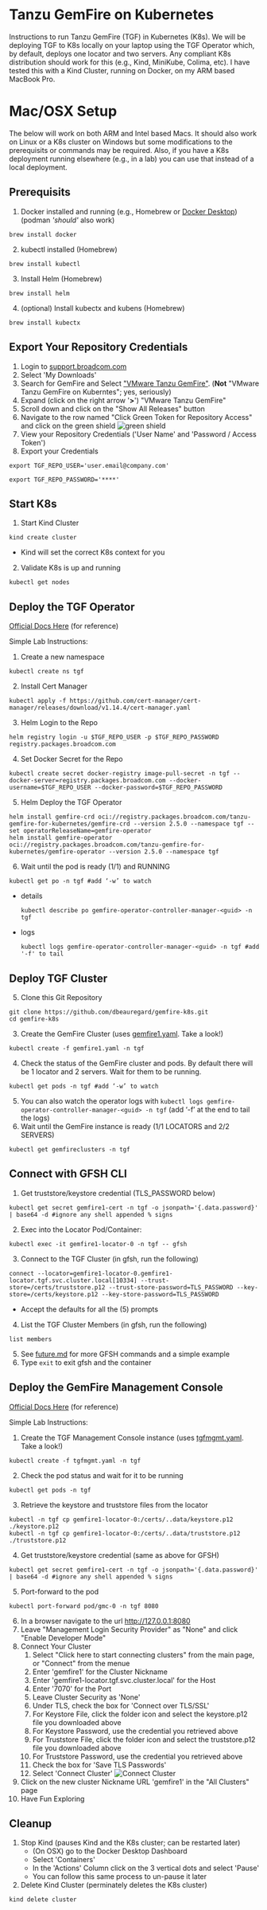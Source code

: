 # Tanzu GemFire on Kubernetes
Instructions to run Tanzu GemFire (TGF) in Kubernetes (K8s).  We will be deploying TGF to K8s locally on your laptop using the TGF Operator which, by default, deploys one locator and two servers.  Any compliant K8s distribution should work for this (e.g., Kind, MiniKube, Colima, etc).  I have tested this with a Kind Cluster, running on Docker, on my ARM based MacBook Pro.

# Mac/OSX Setup
The below will work on both ARM and Intel based Macs.  It should also work on Linux or a K8s cluster on Windows but some modifications to the prerequisits or commands may be required.  Also, if you have a K8s deployment running elsewhere (e.g., in a lab) you can use that instead of a local deployment.

## Prerequisits
1. Docker installed and running (e.g., Homebrew or [Docker Desktop](https://www.docker.com/products/docker-desktop/)) (podman *'should'* also work)
```shell
brew install docker
```
2. kubectl installed (Homebrew)
```shell
brew install kubectl
```
3. Install Helm (Homebrew)
```shell
brew install helm
```
4. (optional) Install kubectx and kubens (Homebrew)
```shell
brew install kubectx
```

## Export Your Repository Credentials
1. Login to [support.broadcom.com](http://support.broadcom.com)
2. Select 'My Downloads'
3. Search for GemFire and Select ["VMware Tanzu GemFire"](https://support.broadcom.com/group/ecx/productdownloads?subfamily=VMware%20Tanzu%20GemFire). (**Not** "VMware Tanzu GemFire on Kuberntes"; yes, seriously)
4. Expand (click on the right arrow '**>**') "VMware Tanzu GemFire"
5. Scroll down and click on the "Show All Releases" button
6. Navigate to the row named "Click Green Token for Repository Access" and click on the green shield
![green shield](images/greenshield.png)
7. View your Repository Credentials ('User Name' and 'Password / Access Token')
8. Export your Credentials
```shell
export TGF_REPO_USER='user.email@company.com'
```
```shell
export TGF_REPO_PASSWORD='****'
```

## Start K8s
1. Start Kind Cluster
```shell
kind create cluster
```
 - Kind will set the correct K8s context for you
2. Validate K8s is up and running 
```shell
kubectl get nodes
```

## Deploy the TGF Operator
[Official Docs Here](https://techdocs.broadcom.com/us/en/vmware-tanzu/data-solutions/tanzu-gemfire-on-kubernetes/2-5/gf-k8s/index.html) (for reference)

Simple Lab Instructions:
1. Create a new namespace
```shell
kubectl create ns tgf
```
2. Install Cert Manager
```shell
kubectl apply -f https://github.com/cert-manager/cert-manager/releases/download/v1.14.4/cert-manager.yaml
```
3. Helm Login to the Repo
```shell
helm registry login -u $TGF_REPO_USER -p $TGF_REPO_PASSWORD registry.packages.broadcom.com
```
4. Set Docker Secret for the Repo
```shell
kubectl create secret docker-registry image-pull-secret -n tgf --docker-server=registry.packages.broadcom.com --docker-username=$TGF_REPO_USER --docker-password=$TGF_REPO_PASSWORD
```
5. Helm Deploy the TGF Operator
```shell
helm install gemfire-crd oci://registry.packages.broadcom.com/tanzu-gemfire-for-kubernetes/gemfire-crd --version 2.5.0 --namespace tgf --set operatorReleaseName=gemfire-operator
helm install gemfire-operator oci://registry.packages.broadcom.com/tanzu-gemfire-for-kubernetes/gemfire-operator --version 2.5.0 --namespace tgf
```
6. Wait until the pod is ready (1/1) and RUNNING
```shell
kubectl get po -n tgf #add ‘-w’ to watch
```
  - details
    ```shell
    kubectl describe po gemfire-operator-controller-manager-<guid> -n tgf
    ```
  - logs
    ```shell
    kubectl logs gemfire-operator-controller-manager-<guid> -n tgf #add '-f' to tail
    ```

## Deploy TGF Cluster
5. Clone this Git Repository
```shell
git clone https://github.com/dbeauregard/gemfire-k8s.git
cd gemfire-k8s
```
3. Create the GemFire Cluster (uses [gemfire1.yaml](gemfire1.yaml). Take a look!)
```shell
kubectl create -f gemfire1.yaml -n tgf
```
4. Check the status of the GemFire cluster and pods.  By default there will be 1 locator and 2 servers.  Wait for them to be running.
```shell
kubectl get pods -n tgf #add ‘-w’ to watch
```
5. You can also watch the operator logs with `kubectl logs gemfire-operator-controller-manager-<guid> -n tgf` (add ‘-f’ at the end to tail the logs) 
6. Wait until the GemFire instance is ready (1/1 LOCATORS and 2/2 SERVERS)
```shell
kubectl get gemfireclusters -n tgf
```

## Connect with GFSH CLI
1. Get truststore/keystore credential (TLS_PASSWORD below)
```shell
kubectl get secret gemfire1-cert -n tgf -o jsonpath='{.data.password}' | base64 -d #ignore any shell appended % signs
```
2. Exec into the Locator Pod/Container:
```shell
kubectl exec -it gemfire1-locator-0 -n tgf -- gfsh
```
3. Connect to the TGF Cluster (in gfsh, run the following)
```
connect --locator=gemfire1-locator-0.gemfire1-locator.tgf.svc.cluster.local[10334] --trust-store=/certs/truststore.p12 --trust-store-password=TLS_PASSWORD --key-store=/certs/keystore.p12 --key-store-password=TLS_PASSWORD
```
 - Accept the defaults for all the (5) prompts
4. List the TGF Cluster Members (in gfsh, run the following)
```shell
list members
```
5. See [future.md](future.md) for more GFSH commands and a simple example
6. Type `exit` to exit gfsh and the container

## Deploy the GemFire Management Console
[Official Docs Here](https://techdocs.broadcom.com/us/en/vmware-tanzu/data-solutions/tanzu-gemfire-management-console/1-4/gf-mc/index.html) (for reference)

Simple Lab Instructions:
1. Create the TGF Management Console instance (uses [tgfmgmt.yaml](tgfmgmt.yaml). Take a look!)
```shell
kubectl create -f tgfmgmt.yaml -n tgf
```
2. Check the pod status and wait for it to be running
```shell
kubectl get pods -n tgf
```
3. Retrieve the keystore and truststore files from the locator
```shell
kubectl -n tgf cp gemfire1-locator-0:/certs/..data/keystore.p12 ./keystore.p12
kubectl -n tgf cp gemfire1-locator-0:/certs/..data/truststore.p12 ./truststore.p12
```
4. Get truststore/keystore credential (same as above for GFSH)
```shell
kubectl get secret gemfire1-cert -n tgf -o jsonpath='{.data.password}' | base64 -d #ignore any shell appended % signs
```
5. Port-forward to the pod
```shell
kubectl port-forward pod/gmc-0 -n tgf 8080
```
6. In a browser navigate to the url http://127.0.0.1:8080
7. Leave "Management Login Security Provider" as "None" and click "Enable Developer Mode"
8. Connect Your Cluster
   1. Select "Click here to start connecting clusters" from the main page, or "Connect" from the menue
   1. Enter 'gemfire1' for the Cluster Nickname
   1. Enter 'gemfire1-locator.tgf.svc.cluster.local' for the Host
   1. Enter '7070' for the Port
   1. Leave Cluster Security as 'None'
   1. Under TLS, check the box for 'Connect over TLS/SSL'
   1. For Keystore File, click the folder icon and select the keystore.p12 file you downloaded above
   1. For Keystore Password, use the credential you retrieved above
   1. For Truststore File, click the folder icon and select the truststore.p12 file you downloaded above
   1. For Truststore Password, use the credential you retrieved above
   1. Check the box for 'Save TLS Passwords'
   1. Select 'Connect Cluster'
![Connect Cluster](images/ConnectCluster.png)
9. Click on the new cluster Nickname URL 'gemfire1' in the "All Clusters" page
9. Have Fun Exploring

## Cleanup
1. Stop Kind (pauses Kind and the K8s cluster; can be restarted later)
    - (On OSX) go to the Docker Desktop Dashboard
    - Select 'Containers'
    - In the 'Actions' Column click on the 3 vertical dots and select 'Pause'
    - You can follow this same process to un-pause it later
2. Delete Kind Cluster (perminately deletes the K8s cluster)
```shell
kind delete cluster
```
